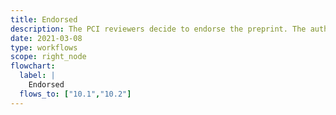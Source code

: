 ```yaml
---
title: Endorsed
description: The PCI reviewers decide to endorse the preprint. The authors are informed of the decision and one or more *AnnounceReview* notifications are sent, together with an *AnnounceEndorsement*.
date: 2021-03-08
type: workflows
scope: right_node
flowchart:
  label: |
    Endorsed
  flows_to: ["10.1","10.2"]
---
```


